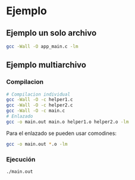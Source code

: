 # Ejemplo 

## Ejemplo un solo archivo

```bash
gcc -Wall -O app_main.c -lm
```

## Ejemplo multiarchivo


### Compilacion

```bash
# Compilacion individual
gcc -Wall -O -c helper1.c
gcc -Wall -O -c helper2.c
gcc -Wall -O -c main.c
# Enlazado
gcc -o main.out main.o helper1.o helper2.o -lm 
```

Para el enlazado se pueden usar comodines:

```bash
gcc -o main.out *.o -lm 
```


### Ejecución

```bash
./main.out
```
